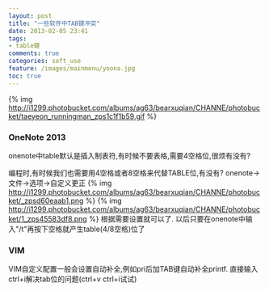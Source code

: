 ```yaml
---
layout: post
title: "一些软件中TAB键冲突"
date: 2013-02-05 23:41
tags: 
- table键
comments: true
categories: soft_use
feature: /images/mainmenu/yoona.jpg
toc: true
---
```

{% img http://i1299.photobucket.com/albums/ag63/bearxuqian/CHANNE/photobucket/taeyeon_runningman_zps1c1f1b59.gif %}
### OneNote 2013 ###
onenote中table默认是插入制表符,有时候不要表格,需要4空格位,很烦有没有?
<!--more-->
编程时,有时候我们也需要用4空格或者8空格来代替TABLE位,有没有?
onenote->文件->选项->自定义更正
{% img http://i1299.photobucket.com/albums/ag63/bearxuqian/CHANNE/photobucket/_zpsd60eaab1.png %}
{% img http://i1299.photobucket.com/albums/ag63/bearxuqian/CHANNE/photobucket/1_zps45583df8.png %}
根据需要设置就可以了.
以后只要在onenote中输入"/t"再按下空格就产生table(4/8空格)位了
### VIM ###
VIM自定义配置一般会设置自动补全,例如pri后加TAB键自动补全printf.
直接输入ctrl+i解决tab位的问题(ctrl+v ctrl+i试试)
